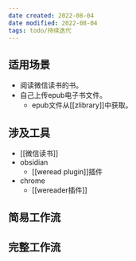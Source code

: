 ```yaml
---
date created: 2022-08-04
date modified: 2022-08-04
tags: todo/持续迭代
---
```

## 适用场景
- 阅读微信读书的书。
- 自己上传epub电子书文件。
	- epub文件从[[zlibrary]]中获取。


## 涉及工具
- [[微信读书]]
- obsidian
	- [[weread plugin]]插件
- chrome
	- [[wereader插件]] 


## 简易工作流

## 完整工作流
